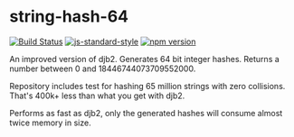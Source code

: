# string-hash-64

[![Build Status](https://travis-ci.org/mstdokumaci/string-hash-64.svg?branch=master)](https://travis-ci.org/mstdokumaci/string-hash-64)
[![js-standard-style](https://img.shields.io/badge/code%20style-standard-brightgreen.svg)](http://standardjs.com/)
[![npm version](https://badge.fury.io/js/string-hash-64.svg)](https://badge.fury.io/js/string-hash-64)

An improved version of djb2. Generates 64 bit integer hashes. Returns a number between 0 and 18446744073709552000.

Repository includes test for hashing 65 million strings with zero collisions. That's 400k+ less than what you get with djb2.

Performs as fast as djb2, only the generated hashes will consume almost twice memory in size.
